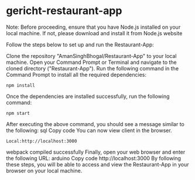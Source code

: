 # gericht-restaurant-app

Note: Before proceeding, ensure that you have Node.js installed on your local machine. If not, please download and install it from Node.js website

Follow the steps below to set up and run the Restaurant-App:

Clone the repository "AmanSinghBhogal/Restaurant-App" to your local machine.
Open your Command Prompt or Terminal and navigate to the cloned directory ("Restaurant-App").
Run the following command in the Command Prompt to install all the required dependencies:
```
npm install
```
Once the dependencies are installed successfully, run the following command:
```
npm start
```
After executing the above command, you should see a message similar to the following:
sql
Copy code
You can now view client in the browser.
```
Local:http://localhost:3000
```
webpack compiled successfully
Finally, open your web browser and enter the following URL:
arduino
Copy code
http://localhost:3000
By following these steps, you will be able to access and view the Restaurant-App in your browser on your local machine.
